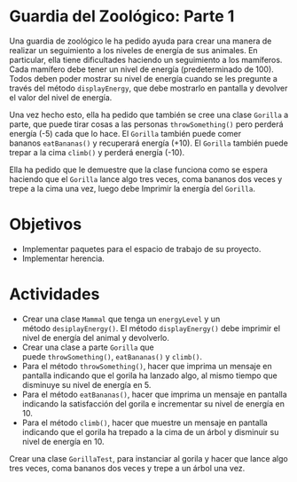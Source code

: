 # ****Guardia del Zoológico: Parte 1****

Una guardia de zoológico le ha pedido ayuda para crear una manera de realizar un seguimiento a los niveles de energía de sus animales. En particular, ella tiene dificultades haciendo un seguimiento a los mamíferos. Cada mamífero debe tener un nivel de energía (predeterminado de 100). Todos deben poder mostrar su nivel de energía cuando se les pregunte a través del método `displayEnergy`, que debe mostrarlo en pantalla y devolver el valor del nivel de energía.

Una vez hecho esto, ella ha pedido que también se cree una clase `Gorilla` a parte, que puede tirar cosas a las personas `throwSomething()` pero perderá energía (-5) cada que lo hace. El `Gorilla` también puede comer bananos `eatBananas()` y recuperará energía (+10). El `Gorilla` también puede trepar a la cima `climb()` y perderá energía (-10).

Ella ha pedido que le demuestre que la clase funciona como se espera haciendo que el `Gorilla` lance algo tres veces, coma bananos dos veces y trepe a la cima una vez, luego debe Imprimir la energía del `Gorilla`.

# **Objetivos**

- Implementar paquetes para el espacio de trabajo de su proyecto.
- Implementar herencia.

# **Actividades**

- Crear una clase `Mammal` que tenga un `energyLevel` y un método `desiplayEnergy()`. El método `displayEnergy()` debe imprimir el nivel de energía del animal y devolverlo.
- Crear una clase a parte `Gorilla` que puede `throwSomething()`, `eatBananas()` y `climb()`.
- Para el método `throwSomething()`, hacer que imprima un mensaje en pantalla indicando que el gorila ha lanzado algo, al mismo tiempo que disminuye su nivel de energía en 5.
- Para el método `eatBananas()`, hacer que imprima un mensaje en pantalla indicando la satisfacción del gorila e incrementar su nivel de energía en 10.
- Para el método `climb()`, hacer que muestre un mensaje en pantalla indicando que el gorila ha trepado a la cima de un árbol y disminuir su nivel de energía en 10.

Crear una clase `GorillaTest`, para instanciar al gorila y hacer que lance algo tres veces, coma bananos dos veces y trepe a un árbol una vez.